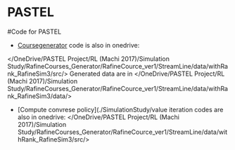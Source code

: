 # PASTEL
#Code for PASTEL


* [Coursegenerator](./SimulationStudy/Coursegenerator_1)
code is also in onedrive:

</OneDrive/PASTEL Project/RL (Machi 2017)/Simulation Study/RafineCourses_Generator/RafineCource_ver1/StreamLine/data/withRank_RafineSim3/src/>
Generated data are in 
</OneDrive/PASTEL Project/RL (Machi 2017)/Simulation Study/RafineCourses_Generator/RafineCource_ver1/StreamLine/data/withRank_RafineSim3/data/>

* [Compute convrese policy](./SimulationStudy/value iteration
codes are also in onedrive:
</OneDrive/PASTEL Project/RL (Machi 2017)/Simulation Study/RafineCourses_Generator/RafineCource_ver1/StreamLine/data/withRank_RafineSim3/src/>



